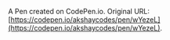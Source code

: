 

A Pen created on CodePen.io. Original URL: [https://codepen.io/akshaycodes/pen/wYezeL](https://codepen.io/akshaycodes/pen/wYezeL).


